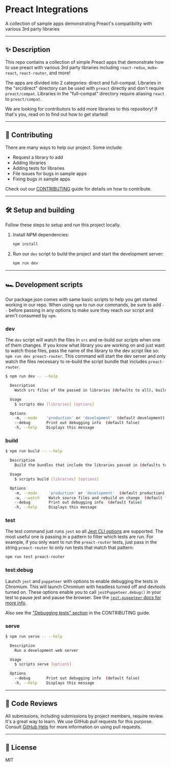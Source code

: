 # Preact Integrations

A collection of sample apps demonstrating Preact's compatibility with various 3rd party libraries

---

## ✨ Description

This repo contains a collection of simple Preact apps that demonstrate how to use preact with various 3rd party libraries including `react-redux`, `mobx-react`, `react-router`, and more!

The apps are divided into 2 categories: direct and full-compat. Libraries in the "src/direct" directory can be used with `preact` directly and don't require `preact/compat`. Libraries in the "full-compat" directory require aliasing `react` to `preact/compat`.

We are looking for contributors to add more libraries to this repository! If that's you, read on to find out how to get started!

---

## 🤝 Contributing

There are many ways to help our project. Some include:

* Request a library to add
* Adding libraries
* Adding tests for libraries
* File issues for bugs in sample apps
* Fixing bugs in sample apps

Check out our [CONTRIBUTING](CONTRIBUTING.md) guide for details on how to contribute.

---

## 🛠 Setup and building

Follow these steps to setup and run this project locally.

1. Install NPM dependencies:  
	```bash
	npm install
	```

1. Run our `dev` script to build the project and start the development server:  
	```bash
	npm run dev
	```

---

## 🏎 Development scripts

Our package.json comes with same basic scripts to help you get started working in our repo. When using `npm` to run our commands, be sure to add ` -- ` before passing in any options to make sure they reach our script and aren't consumed by `npm`.

### dev

The `dev` script will watch the files in `src` and re-build our scripts when one of them changes. If you know what library you are working on and just want to watch those files, pass the name of the library to the dev script like so: `npm run dev preact-router`. This command will start the dev server and only watch the files necessary to re-build the script bundle that includes `preact-router`.

```bash
$ npm run dev -- --help

  Description
    Watch src files of the passed in libraries (defaults to all), build them on change, and run a web server to serve them

  Usage
    $ scripts dev [libraries] [options]

  Options
    -m, --mode    'production' or 'development'  (default development)
    --debug       Print out debugging info  (default false)
    -h, --help    Displays this message
```

### build

```bash
$ npm run build -- --help

  Description
    Build the bundles that include the libraries passed in (defaults to building all)

  Usage
    $ scripts build [libraries] [options]

  Options
    -m, --mode     'production' or 'development'  (default production)
    -w, --watch    Watch source files and rebuild on change  (default false)
    --debug        Print out debugging info  (default false)
    -h, --help     Displays this message
```

### test

The test command just runs `jest` so all [Jest CLI options](https://jestjs.io/docs/en/cli) are supported. The most useful one is passing in a pattern to filter which tests are run. For example, if you only want to run the `preact-router` tests, just pass in the string `preact-router` to only run tests that match that pattern:

```bash
npm run test preact-router
```

### test:debug

Launch `jest` and `puppeteer` with options to enable debugging the tests in Chromium. This will launch Chromium with headless turned off and devtools turned on. These options enable you to call `jestPuppeteer.debug()` in your test to pause jest and pause the browser. See the [`jest-puppeteer` docs for more info](https://github.com/smooth-code/jest-puppeteer/tree/master/packages/jest-environment-puppeteer#globaljestpuppeteerdebug).

Also see the ["Debugging tests" section](./CONTRIBUTING.md#debugging-tests) in the CONTRIBUTING guide.

### serve

```bash
$ npm run serve -- --help

  Description
    Run a development web server

  Usage
    $ scripts serve [options]

  Options
    --debug       Print out debugging info  (default false)
    -h, --help    Displays this message
```

---

## 👀 Code Reviews

All submissions, including submissions by project members, require review. It's a great way to learn. We use GitHub pull requests for this purpose. Consult [GitHub Help](https://help.github.com/articles/about-pull-requests/) for more information on using pull requests.

---

## 🥂 License

MIT
